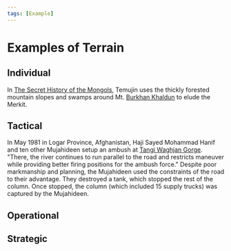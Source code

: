 ```yaml
---
tags: [Example]
---
```


# Examples of Terrain


## Individual
In [The Secret History of the Mongols](https://en.wikipedia.org/wiki/The_Secret_History_of_the_Mongols), Temujin uses the thickly forested mountain slopes and swamps around Mt. [Burkhan Khaldun](https://en.wikipedia.org/wiki/Burkhan_Khaldun) to elude the Merkit.

## Tactical
In May 1981 in Logar Province, Afghanistan, Haji Sayed Mohammad Hanif and ten other Mujahideen setup an ambush at [Tangi Waghjan Gorge](https://goo.gl/maps/xfM4J8ZBgCTjdqzg6). "There, the river continues to run parallel to the road and restricts maneuver while providing better firing positions for the ambush force." Despite poor markmanship and planning, the Mujahideen used the constraints of the road to their advantage. They destroyed a tank, which stopped the rest of the column. Once stopped, the column (which included 15 supply trucks) was captured by the Mujahideen.

## Operational

## Strategic


